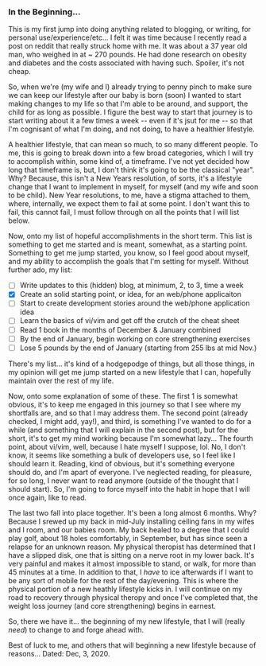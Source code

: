 ### In the Beginning...

This is my first jump into doing anything related to blogging, or writing, for personal use/experience/etc... I felt it was time because I recently read a post on reddit that really struck home with me. It was about a 37 year old man, who weighed in at ~ 270 pounds. He had done research on obesity and diabetes and the costs associated with having such. Spoiler, it's not cheap.

So, when we're (my wife and I) already trying to penny pinch to make sure we can keep our lifestyle after our baby is born (soon) I wanted to start making changes to my life so that I'm able to be around, and support, the child for as long as possible. I figure the best way to start that journey is to start writing about it a few times a week -- even if it's jsut for me -- so that I'm cognisant of what I'm doing, and not doing, to have a healthier lifestyle.

A healthier lifestyle, that can mean so much, to so many different people. To me, this is going to break down into a few broad categories, which I will try to accomplish within, some kind of, a timeframe. I've not yet decided how long that timeframe is, but, I don't think it's going to be the classical "year". Why? Because, this isn't a New Years resolution, of sorts, it's a lifestyle change that I want to implement in myself, for myself (and my wife and soon to be child). New Year resolutions, to me, have a stigma attached to them, where, internally, we expect them to fail at some point. I don't want this to fail, this cannot fail, I must follow through on all the points that I will list below. 

Now, onto my list of hopeful accomplishments in the short term. This list is something to get me started and is meant, somewhat, as a starting point. Something to get me jump started, you know, so I feel good about myself, and my ability to accomplish the goals that I'm setting for myself. Without further ado, my list:

- [ ] Write updates to this (hidden) blog, at minimum, 2, to 3, time a week
- [x] Create an solid starting point, or idea, for an web/phone applicaiton
- [ ] Start to create development stories around the web/phone application idea
- [ ] Learn the basics of vi/vim and get off the crutch of the cheat sheet
- [ ] Read 1 book in the months of December & January combined
- [ ] By the end of January, begin working on core strengthening exercises
- [ ] Lose 5 pounds by the end of January (starting from 255 lbs at mid Nov.)

There's my list... it's kind of a hodgepodge of things, but all those things, in my opinion will get me jump started on a new lifestyle that I can, hopefully maintain over the rest of my life. 

Now, onto some explanation of some of these. The first 1 is somewhat obvious, it's to keep me engaged in this journey so that I see where my shortfalls are, and so that I may address them. The second  point (already checked, I might add, yay!), and third, is something I've wanted to do for a while (and something that I will explain in the second post), but for the short, it's to get my mind working because I'm somewhat lazy... The fourth point, about vi/vim, well, because I hate myself I suppose, lol. No, I don't know, it seems like something a bulk of developers use, so I feel like I should learn it. Reading, kind of obvious, but it's something everyone should do, and I'm apart of everyone. I've neglected reading, for pleasure, for so long, I never want to read anymore (outside of the thought that I should start). So, I'm going to force myself into the habit in hope that I will once again, like to read. 

The last two fall into place together. It's been a long almost 6 months. Why? Because I srewed up my back in mid-July installing ceiling fans in my wifes and I room, and our babies room. My back healed to a degree that I could play golf, about 18 holes comfortably, in September, but has since seen a relapse for an unknown reason. My physical theropist has determined that I have a slipped disk, one that is sitting on a nerve root in my lower back. It's very painful and makes it almost impossible to stand, or walk, for more than 45 minutes at a time. In addition to that, I *have* to ice afterwards if I want to be any sort of mobile for the rest of the day/evening. This is where the physical portion of a new heathly lifestyle kicks in. I will continue on my road to recovery through physical theropy and once I've completed that, the weight loss journey (and core strengthening) begins in earnest.

So, there we have it... the beginning of my new lifestyle, that I will (really *need*) to change to and forge ahead with.

Best of luck to me, and others that will beginning a new lifestyle because of reasons... Dated: Dec, 3, 2020. 
